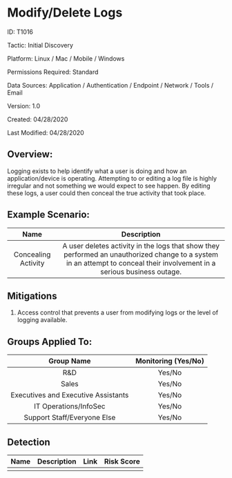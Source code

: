 # **Modify/Delete Logs**

ID: T1016

Tactic: Initial Discovery

Platform: Linux / Mac / Mobile / Windows

Permissions Required: Standard

Data Sources: Application / Authentication / Endpoint / Network / Tools / Email

Version: 1.0

Created: 04/28/2020

Last Modified: 04/28/2020


## **Overview:**
Logging exists to help identify what a user is doing and how an application/device is operating. Attempting to or editing a log file is highly irregular and not something we would expect to see happen. By editing these logs, a user could then conceal the true activity that took place. 


## **Example Scenario:**

| Name | Description |
| :---:| :---:|
| Concealing Activity | A user deletes activity in the logs that show they performed an unauthorized change to a system in an attempt to conceal their involvement in a serious business outage.   |
  

## **Mitigations**

1. Access control that prevents a user from modifying logs or the level of logging available. 




## **Groups Applied To:**
| Group Name | Monitoring (Yes/No) |
| :---: | :---:|
| R&D	| Yes/No |
| Sales | Yes/No |
| Executives and Executive Assistants |	Yes/No |
| IT Operations/InfoSec	| Yes/No |
|Support Staff/Everyone Else | Yes/No|

## **Detection**
| Name | Description | Link | Risk Score |
| :---: | :---:|:---: | :---:|
|  | | | |  





